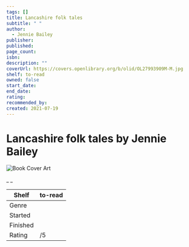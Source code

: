 ```yaml
---
tags: []
title: Lancashire folk tales
subtitle: " "
author:
  - Jennie Bailey
publisher: 
published: 
page_count: 
isbn: 
description: ""
coverUrl: https://covers.openlibrary.org/b/olid/OL27993909M-M.jpg
shelf: to-read
owned: false
start_date: 
end_date: 
rating: 
recommended_by: 
created: 2021-07-19
---
```


# Lancashire folk tales by Jennie Bailey

![Book Cover Art](https://covers.openlibrary.org/b/olid/OL27993909M-M.jpg)

_ _

| Shelf | to-read |
| --- | --- |
| Genre |  |
| Started |  |
| Finished |  |
| Rating | /5 |


